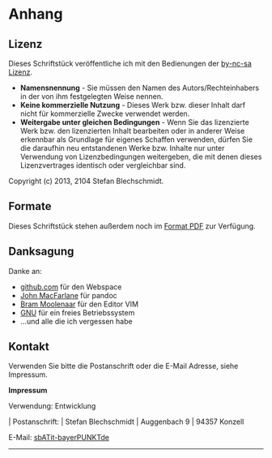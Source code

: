 # Anhang

## Lizenz

Dieses Schriftstück veröffentliche ich mit den Bedienungen der 
[by-nc-sa Lizenz](http://creativecommons.org/licenses/by-nc-sa/3.0/de/).

- **Namensnennung** - Sie müssen den Namen des Autors/Rechteinhabers in der von ihm festgelegten Weise nennen.
- **Keine kommerzielle Nutzung** - Dieses Werk bzw. dieser Inhalt darf nicht für kommerzielle Zwecke verwendet werden.
- **Weitergabe unter gleichen Bedingungen** - Wenn Sie das lizenzierte Werk bzw. den lizenzierten Inhalt bearbeiten oder in anderer Weise erkennbar als Grundlage für eigenes Schaffen verwenden, dürfen Sie die daraufhin neu entstandenen Werke bzw. Inhalte nur unter Verwendung von Lizenzbedingungen weitergeben, die mit denen dieses Lizenzvertrages identisch oder vergleichbar sind.

Copyright (c) 2013, 2104 Stefan Blechschmidt.

## Formate

Dieses Schriftstück stehen außerdem noch im [Format PDF](index.pdf) zur Verfügung.

## Danksagung

Danke an:

- [github.com](http://github.com) für den Webspace
- [John MacFarlane](http://johnmacfarlane.net/pandoc/) für pandoc
- [Bram Moolenaar](http://en.wikipedia.org/wiki/Bram_Moolenaar) für den Editor VIM
- [GNU](http://www.gnu.org/home.de.html) für ein freies Betriebssystem
- ...und alle die ich vergessen habe

## Kontakt

Verwenden Sie bitte die Postanschrift oder die E-Mail Adresse, siehe Impressum.

**Impressum**

Verwendung: Entwicklung

| Postanschrift:
| Stefan Blechschmidt
| Auggenbach 9
| 94357 Konzell

E-Mail: [sbATit-bayerPUNKTde](mailto:sb@it-bayer.de)

-----------------------------------------------------

